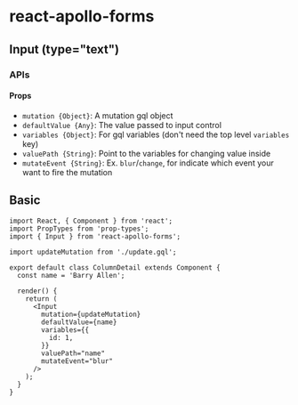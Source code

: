 # react-apollo-forms

## Input (type="text")

### APIs

#### Props

- `mutation {Object}`: A mutation gql object
- `defaultValue {Any}`: The value passed to input control
- `variables {Object}`: For gql variables (don't need the top level `variables` key)
- `valuePath {String}`: Point to the variables for changing value inside
- `mutateEvent {String}`: Ex. `blur`/`change`, for indicate which event your want to fire the mutation

## Basic
```
import React, { Component } from 'react';
import PropTypes from 'prop-types';
import { Input } from 'react-apollo-forms';

import updateMutation from './update.gql';

export default class ColumnDetail extends Component {
  const name = 'Barry Allen';

  render() {
    return (
      <Input
        mutation={updateMutation}
        defaultValue={name}
        variables={{
          id: 1,
        }}
        valuePath="name"
        mutateEvent="blur"
      />
    );
  }
}
```